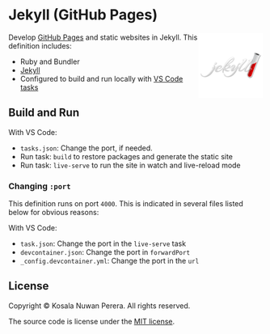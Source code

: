 # Jekyll (GitHub Pages)
[<img align="right" alt=".NET" width="128rem" src="https://raw.githubusercontent.com/github/explore/80688e429a7d4ef2fca1e82350fe8e3517d3494d/topics/jekyll/jekyll.png" />][jekyll-resources]

Develop [GitHub Pages][gh-pages-docs] and static websites in Jekyll. This definition includes:
- Ruby and Bundler
- [Jekyll][jekyll-cli-docs]
- Configured to build and run locally with [VS Code tasks][vscode-tasks]

## Build and Run
With VS Code:
- `tasks.json`: Change the port, if needed.
- Run task: `build` to restore packages and generate the static site
- Run task: `live-serve` to run the site in watch and live-reload mode

### Changing `:port`
This definition runs on port `4000`. This is indicated in several files listed below for obvious reasons:

With VS Code:
- `task.json`: Change the port in the `live-serve` task
- `devcontainer.json`: Change the port in `forwardPort`
- `_config.devcontainer.yml`: Change the port in the `url`

## License
Copyright :copyright: Kosala Nuwan Perera. All rights reserved.

The source code is license under the [MIT license][lic].

[jekyll-resources]: https://github.com/topics/jekyll?l=ruby
[gh-pages-docs]: https://guides.github.com/features/pages/
[jekyll-cli-docs]: https://jekyllrb.com/docs/configuration/options/#build-command-options
[vscode-tasks]: .vscode/tasks.json
[lic]: ../LICENSE
